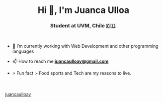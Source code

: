 <h1 align="center">Hi 👋, I'm Juanca Ulloa</h1>
<h3 align="center">Student at UVM, Chile 🇨🇱.</h3>

<br>



- 🌱 I’m currently working with Web Development and other programming languages

- 📫 How to reach me **juancaulloav@gmail.com**

- ⚡ Fun fact :- Food sports and Tech are my reasons to live.

<br>


[juancaulloav](https://github.com/juancaulloav)
